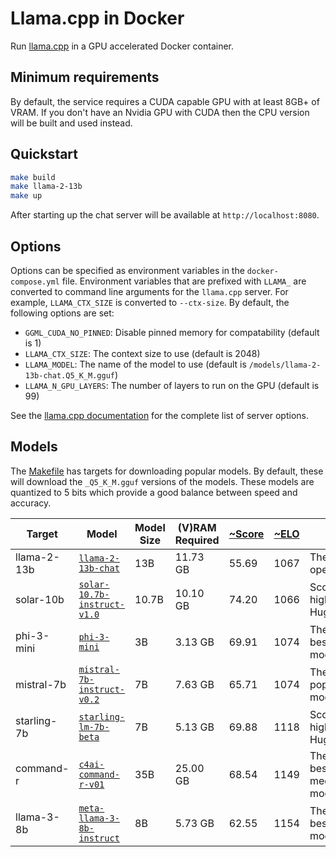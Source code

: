 # Llama.cpp in Docker

Run [llama.cpp](https://github.com/ggerganov/llama.cpp) in a GPU accelerated
Docker container.

## Minimum requirements

By default, the service requires a CUDA capable GPU with at least 8GB+ of VRAM. 
If you don't have an Nvidia GPU with CUDA then the CPU version will be built and
used instead.

## Quickstart

```bash
make build
make llama-2-13b
make up
```

After starting up the chat server will be available at `http://localhost:8080`.

## Options

Options can be specified as environment variables in the `docker-compose.yml`
file. Environment variables that are prefixed with `LLAMA_` are converted to
command line arguments for the `llama.cpp` server. For example, `LLAMA_CTX_SIZE`
is converted to `--ctx-size`. By default, the following options are set:

* `GGML_CUDA_NO_PINNED`: Disable pinned memory for compatability (default is 1)
* `LLAMA_CTX_SIZE`: The context size to use (default is 2048)
* `LLAMA_MODEL`: The name of the model to use (default is `/models/llama-2-13b-chat.Q5_K_M.gguf`)
* `LLAMA_N_GPU_LAYERS`: The number of layers to run on the GPU (default is 99)

See the [llama.cpp documentation](https://github.com/ggerganov/llama.cpp/tree/master/examples/server)
for the complete list of server options.

## Models

The [Makefile](Makefile) has targets for downloading popular models. By default,
these will download the `_Q5_K_M.gguf` versions of the models. These models are
quantized to 5 bits which provide a good balance between speed and accuracy.

| Target | Model | Model Size | (V)RAM Required | [~Score](https://huggingface.co/spaces/HuggingFaceH4/open_llm_leaderboard) | [~ELO](https://chat.lmsys.org/?leaderboard) | Notes |
| --- | --- | --- | --- | --- | --- | --- |
| llama-2-13b | [`llama-2-13b-chat`](https://huggingface.co/TheBloke/Llama-2-13B-chat-GGUF) | 13B | 11.73 GB | 55.69 | 1067 | The original open LLM |
| solar-10b | [`solar-10.7b-instruct-v1.0`](https://huggingface.co/TheBloke/SOLAR-10.7B-Instruct-v1.0-GGUF) | 10.7B | 10.10 GB | 74.20 | 1066 | Scores highly on Huggingface |
| phi-3-mini | [`phi-3-mini`](https://huggingface.co/bartowski/Phi-3-mini-4k-instruct-GGUF) | 3B | 3.13 GB | 69.91 | 1074 | The current best tiny model |
| mistral-7b | [`mistral-7b-instruct-v0.2`](https://huggingface.co/TheBloke/Mistral-7B-Instruct-v0.2-GGUF) | 7B | 7.63 GB | 65.71 | 1074 | The most popular 7B model |
| starling-7b | [`starling-lm-7b-beta`](https://huggingface.co/bartowski/Starling-LM-7B-beta-GGUF) | 7B | 5.13 GB | 69.88 | 1118 | Scores highly on Huggingface |
| command-r | [`c4ai-command-r-v01`](https://huggingface.co/bartowski/c4ai-command-r-v01-GGUF) | 35B | 25.00 GB | 68.54 | 1149 | The current best medium model |
| llama-3-8b | [`meta-llama-3-8b-instruct`](https://huggingface.co/bartowski/Meta-Llama-3-8B-Instruct-GGUF) | 8B | 5.73 GB | 62.55 | 1154 | The current best small model |
